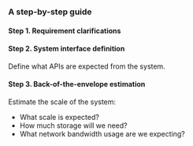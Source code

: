 
### A step-by-step guide

#### Step 1. Requirement clarifications

#### Step 2. System interface definition

Define what APIs are expected from the system.

#### Step 3. Back-of-the-envelope estimation

Estimate the scale of the system:
- What scale is expected?
- How much storage will we need?
- What network bandwidth usage are we expecting?




